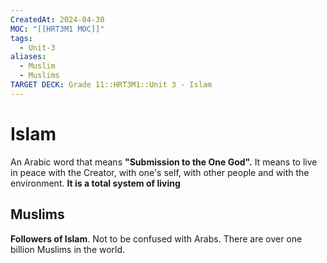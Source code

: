 ```yaml
---
CreatedAt: 2024-04-30
MOC: "[[HRT3M1 MOC]]"
tags:
  - Unit-3
aliases:
  - Muslim
  - Muslims
TARGET DECK: Grade 11::HRT3M1::Unit 3 - Islam
---
```

# Islam
An Arabic word that means **"Submission to the One God".** It means to live in peace with the Creator, with one's self, with other people and with the environment.  **It is a total system of living**


## Muslims
**Followers of Islam**. Not to be confused with Arabs.  There are over one billion Muslims in the world.

